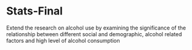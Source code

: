 # Stats-Final
Extend the research on alcohol use by examining the significance of the relationship between different social and demographic, alcohol related factors and high level of alcohol consumption
